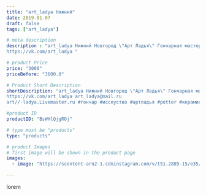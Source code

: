 ```yaml
---
title: "art_ladya Нижний"
date: 2019-01-07
draft: false
tags: ["art_ladya"]

# meta description
description : "art_ladya Нижний Новгород \"Арт Ладья\" Гончарная мастерская в Нижнем Новгороде. Изготовление керамики и мастер//-классы по обучению. 
https://vk.com/art_ladya "

# product Price
price: "3000"
priceBefore: "3600.0"

# Product Short Description
shortDescription: "art_ladya Нижний Новгород \"Арт Ладья\" Гончарная мастерская в Нижнем Новгороде. Изготовление керамики и мастер//-классы по обучению. 
https://vk.com/art_ladya art_ladya@mail.ru 
art//-ladya.Livemaster.ru #гончар #исскуство #артладья #potter #керамикадляинтерьера #керамикаручнаяработа #гончарнаямастерская #керамиканазаказ #handmade #посудаизглины #керамика #гончарнаяпосуда #эксклюзивнаякерамика #dishes #севастополь #ceramicar #nntoday #claygoods #фестиваль #earthenware #ceramic #design #artladya #историческаяреконструкция #крым #ceramicart #гончарныйкруг #clay #авторскаякерамика"

#product ID
productID: "BsWHlQjgROj"

# type must be "products"
type: "products"

# product Images
# first image will be shown in the product page
images:
  - image: "https://scontent-arn2-1.cdninstagram.com/v/t51.2885-15/e35/46185216_2036680013087091_7704793498806640880_n.jpg?se=7&tp=1&_nc_ht=scontent-arn2-1.cdninstagram.com&_nc_cat=103&_nc_ohc=HZCktFIo6sIAX-AZxE0&ccb=7-4&oh=0b6f5d534309cd29d8c230ce7f223a29&oe=6084076D&_nc_sid=86f79a&ig_cache_key=MTk1MTc4MDgzNTIzMzQzNjU3OQ%3D%3D.2-ccb7-4"

---
```

lorem
